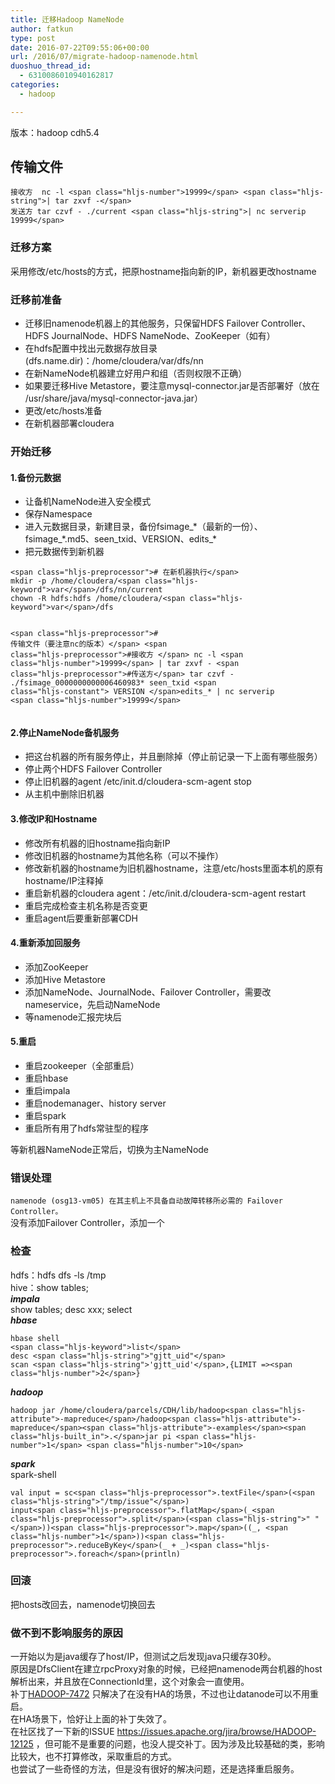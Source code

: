 ```yaml
---
title: 迁移Hadoop NameNode
author: fatkun
type: post
date: 2016-07-22T09:55:06+00:00
url: /2016/07/migrate-hadoop-namenode.html
duoshuo_thread_id:
  - 6310086010940162817
categories:
  - hadoop

---
```

<div id="wmd-preview-section-16098" class="wmd-preview-section preview-content">  版本：hadoop cdh5.4</p> 
  
  <h2 id="迁移hadoop-namenode">    传输文件  </h2></div>
<div id="wmd-preview-section-9638" class="wmd-preview-section preview-content">  <pre class="prettyprint"><code class=" hljs 1c">接收方  nc -l &lt;span class="hljs-number">19999&lt;/span> &lt;span class="hljs-string">| tar zxvf -&lt;/span>
发送方 tar czvf - ./current &lt;span class="hljs-string">| nc serverip 19999&lt;/span></code></pre></div>
<div id="wmd-preview-section-9639" class="wmd-preview-section preview-content">  <h3 id="迁移方案">    迁移方案  </h3>
  <p>    采用修改/etc/hosts的方式，把原hostname指向新的IP，新机器更改hostname  </p></div>
<div id="wmd-preview-section-9640" class="wmd-preview-section preview-content">  <h3 id="迁移前准备">    迁移前准备  </h3>
  <ul>    <li>      迁移旧namenode机器上的其他服务，只保留HDFS Failover Controller、HDFS JournalNode、HDFS NameNode、ZooKeeper（如有）    </li>
    <li>      在hdfs配置中找出元数据存放目录(dfs.name.dir)：/home/cloudera/var/dfs/nn    </li>
    <li>      在新NameNode机器建立好用户和组（否则权限不正确）    </li>
    <li>      如果要迁移Hive Metastore，要注意mysql-connector.jar是否部署好（放在 /usr/share/java/mysql-connector-java.jar）    </li>
    <li>      更改/etc/hosts准备    </li>
    <li>      在新机器部署cloudera    </li>  </ul></div>
<div id="wmd-preview-section-9641" class="wmd-preview-section preview-content">  <h3 id="开始迁移">    开始迁移  </h3></div>
<div id="wmd-preview-section-9642" class="wmd-preview-section preview-content">  <h4 id="1备份元数据">    1.备份元数据  </h4>
  <ul>    <li>      让备机NameNode进入安全模式    </li>
    <li>      保存Namespace    </li>
    <li>      进入元数据目录，新建目录，备份fsimage_*（最新的一份）、fsimage_*.md5、seen_txid、VERSION、edits_*    </li>
    <li>      把元数据传到新机器    </li>  </ul></div>
<div id="wmd-preview-section-9643" class="wmd-preview-section preview-content">  <pre class="prettyprint"><code class=" hljs vala">&lt;span class="hljs-preprocessor"># 在新机器执行&lt;/span>
mkdir -p /home/cloudera/&lt;span class="hljs-keyword">var&lt;/span>/dfs/nn/current
chown -R hdfs:hdfs /home/cloudera/&lt;span class="hljs-keyword">var&lt;/span>/dfs

&lt;span class="hljs-preprocessor"># 传输文件（要注意nc的版本）&lt;/span>
&lt;span class="hljs-preprocessor">#接收方 &lt;/span>
nc -l &lt;span class="hljs-number">19999&lt;/span> | tar zxvf -
&lt;span class="hljs-preprocessor">#传送方&lt;/span>
tar czvf - ./fsimage_0000000000006460983*  seen_txid &lt;span class="hljs-constant"> VERSION &lt;/span>edits_* | nc serverip &lt;span class="hljs-number">19999&lt;/span>  </code></pre></div>
<div id="wmd-preview-section-13170" class="wmd-preview-section preview-content">  <h4 id="2停止namenode备机服务">    2.停止NameNode备机服务  </h4>
  <ul>    <li>      把这台机器的所有服务停止，并且删除掉（停止前记录一下上面有哪些服务）    </li>
    <li>      停止两个HDFS Failover Controller    </li>
    <li>      停止旧机器的agent /etc/init.d/cloudera-scm-agent stop    </li>
    <li>      从主机中删除旧机器    </li>  </ul></div>
<div id="wmd-preview-section-12219" class="wmd-preview-section preview-content">  <h4 id="3修改ip和hostname">    3.修改IP和Hostname  </h4>
  <ul>    <li>      修改所有机器的旧hostname指向新IP    </li>
    <li>      修改旧机器的hostname为其他名称（可以不操作）    </li>
    <li>      修改新机器的hostname为旧机器hostname，注意/etc/hosts里面本机的原有hostname/IP注释掉    </li>
    <li>      重启新机器的cloudera agent：/etc/init.d/cloudera-scm-agent restart    </li>
    <li>      重启完成检查主机名称是否变更    </li>
    <li>      重启agent后要重新部署CDH    </li>  </ul></div>
<div id="wmd-preview-section-16054" class="wmd-preview-section preview-content">  <h4 id="4重新添加回服务">    4.重新添加回服务  </h4>
  <ul>    <li>      添加ZooKeeper    </li>
    <li>      添加Hive Metastore    </li>
    <li>      添加NameNode、JournalNode、Failover Controller，需要改nameservice，先启动NameNode    </li>
    <li>      等namenode汇报完块后    </li>  </ul></div>
<div id="wmd-preview-section-17102" class="wmd-preview-section preview-content">  <h4 id="5重启">    5.重启  </h4>
  <ul>    <li>      重启zookeeper（全部重启）    </li>
    <li>      重启hbase    </li>
    <li>      重启impala    </li>
    <li>      重启nodemanager、history server    </li>
    <li>      重启spark    </li>
    <li>      重启所有用了hdfs常驻型的程序    </li>  </ul>
  <p>    等新机器NameNode正常后，切换为主NameNode  </p></div>
<div id="wmd-preview-section-9648" class="wmd-preview-section preview-content">  <h3 id="错误处理">    错误处理  </h3>
  <p>    <code>namenode (osg13-vm05) 在其主机上不具备自动故障转移所必需的 Failover Controller。</code><br /> 没有添加Failover Controller，添加一个  </p></div>
<div id="wmd-preview-section-13874" class="wmd-preview-section preview-content">  <h3 id="检查">    检查  </h3>
  <p>    hdfs：hdfs dfs -ls /tmp<br /> hive：show tables;<br /> <strong><em>impala</em></strong><br /> show tables; desc xxx; select<br /> <strong><em>hbase</em></strong>  </p></div>
<div id="wmd-preview-section-13911" class="wmd-preview-section preview-content">  <pre class="prettyprint"><code class=" hljs php">hbase shell
&lt;span class="hljs-keyword">list&lt;/span>
desc &lt;span class="hljs-string">"gjtt_uid"&lt;/span>
scan &lt;span class="hljs-string">'gjtt_uid'&lt;/span>,{LIMIT =&gt;&lt;span class="hljs-number">2&lt;/span>}</code></pre>
  <p>    <strong><em>hadoop</em></strong>  </p></div>
<div id="wmd-preview-section-13534" class="wmd-preview-section preview-content">  <pre class="prettyprint"><code class=" hljs lasso">hadoop jar /home/cloudera/parcels/CDH/lib/hadoop&lt;span class="hljs-attribute">-mapreduce&lt;/span>/hadoop&lt;span class="hljs-attribute">-mapreduce&lt;/span>&lt;span class="hljs-attribute">-examples&lt;/span>&lt;span class="hljs-built_in">.&lt;/span>jar pi &lt;span class="hljs-number">1&lt;/span> &lt;span class="hljs-number">10&lt;/span></code></pre>
  <p>    <strong><em>spark</em></strong><br /> spark-shell  </p></div>
<div id="wmd-preview-section-38061" class="wmd-preview-section preview-content">  <pre class="prettyprint"><code class=" hljs avrasm">val input = sc&lt;span class="hljs-preprocessor">.textFile&lt;/span>(&lt;span class="hljs-string">"/tmp/issue"&lt;/span>)
input&lt;span class="hljs-preprocessor">.flatMap&lt;/span>(_&lt;span class="hljs-preprocessor">.split&lt;/span>(&lt;span class="hljs-string">" "&lt;/span>))&lt;span class="hljs-preprocessor">.map&lt;/span>((_, &lt;span class="hljs-number">1&lt;/span>))&lt;span class="hljs-preprocessor">.reduceByKey&lt;/span>(_ + _)&lt;span class="hljs-preprocessor">.foreach&lt;/span>(println)</code></pre></div>
<div id="wmd-preview-section-39422" class="wmd-preview-section preview-content">  <h3 id="回滚">    回滚  </h3>
  <p>    把hosts改回去，namenode切换回去  </p></div>
<div id="wmd-preview-section-43963" class="wmd-preview-section preview-content">  <h3 id="做不到不影响服务的原因">    做不到不影响服务的原因  </h3>
  <p>    一开始以为是java缓存了host/IP，但测试之后发现java只缓存30秒。<br /> 原因是DfsClient在建立rpcProxy对象的时候，已经把namenode两台机器的host解析出来，并且放在ConnectionId里，这个对象会一直使用。<br /> 补丁<a href="https://issues.apache.org/jira/browse/HADOOP-7472">HADOOP-7472</a> 只解决了在没有HA的场景，不过也让datanode可以不用重启。<br /> 在HA场景下，恰好让上面的补丁失效了。<br /> 在社区找了一下新的ISSUE <a href="https://issues.apache.org/jira/browse/HADOOP-12125">https://issues.apache.org/jira/browse/HADOOP-12125</a> ，但可能不是重要的问题，也没人提交补丁。因为涉及比较基础的类，影响比较大，也不打算修改，采取重启的方式。<br /> 也尝试了一些奇怪的方法，但是没有很好的解决问题，还是选择重启服务。  </p></div>
